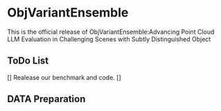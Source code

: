 # ObjVariantEnsemble
 This is the official release of ObjVariantEnsemble:Advancing Point Cloud LLM Evaluation in Challenging Scenes with Subtly Distinguished Object
## ToDo List
[] Realease our benchmark and code.
[]
## DATA Preparation
